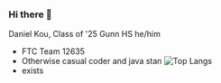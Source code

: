 ### Hi there 👋

Daniel Kou, Class of '25 Gunn HS
he/him

- FTC Team 12635
- Otherwise casual coder and java stan
![Top Langs](https://github-readme-stats.vercel.app/api/top-langs/?username=sharkree&layout=compact&langs_count=10&theme=github_dark)
- exists

<!--
**sharkree/sharkree** is a ✨ _special_ ✨ repository because its `README.md` (this file) appears on your GitHub profile.

Here are some ideas to get you started:

- 🔭 I’m currently working on ...
- 🌱 I’m currently learning ...
- 👯 I’m looking to collaborate on ...
- 🤔 I’m looking for help with ...
- 💬 Ask me about ...
- 📫 How to reach me: ...
- 😄 Pronouns: ...
- ⚡ Fun fact: ...
-->
